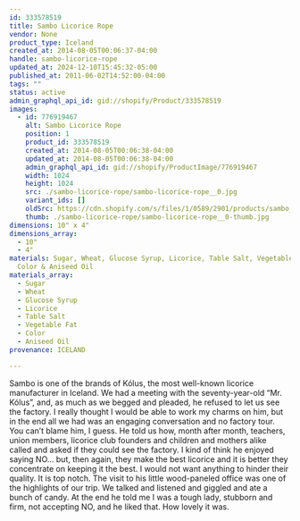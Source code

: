 ```yaml
---
id: 333578519
title: Sambo Licorice Rope
vendor: None
product_type: Iceland
created_at: 2014-08-05T00:06:37-04:00
handle: sambo-licorice-rope
updated_at: 2024-12-10T15:45:32-05:00
published_at: 2011-06-02T14:52:00-04:00
tags: ""
status: active
admin_graphql_api_id: gid://shopify/Product/333578519
images:
  - id: 776919467
    alt: Sambo Licorice Rope
    position: 1
    product_id: 333578519
    created_at: 2014-08-05T00:06:38-04:00
    updated_at: 2014-08-05T00:06:38-04:00
    admin_graphql_api_id: gid://shopify/ProductImage/776919467
    width: 1024
    height: 1024
    src: ./sambo-licorice-rope/sambo-licorice-rope__0.jpg
    variant_ids: []
    oldSrc: https://cdn.shopify.com/s/files/1/0589/2901/products/sambo_lakkris.jpeg?v=1407211598
    thumb: ./sambo-licorice-rope/sambo-licorice-rope__0-thumb.jpg
dimensions: 10" x 4"
dimensions_array:
  - 10"
  - 4"
materials: Sugar, Wheat, Glucose Syrup, Licorice, Table Salt, Vegetable Fat,
  Color & Aniseed Oil
materials_array:
  - Sugar
  - Wheat
  - Glucose Syrup
  - Licorice
  - Table Salt
  - Vegetable Fat
  - Color
  - Aniseed Oil
provenance: ICELAND

---
```


Sambo is one of the brands of Kólus, the most well-known licorice manufacturer in Iceland. We had a meeting with the seventy-year-old “Mr. Kólus”, and, as much as we begged and pleaded, he refused to let us see the factory. I really thought I would be able to work my charms on him, but in the end all we had was an engaging conversation and no factory tour. You can’t blame him, I guess. He told us how, month after month, teachers, union members, licorice club founders and children and mothers alike called and asked if they could see the factory. I kind of think he enjoyed saying NO… but, then again, they make the best licorice and it is better they concentrate on keeping it the best. I would not want anything to hinder their quality. It is top notch. The visit to his little wood-paneled office was one of the highlights of our trip. We talked and listened and giggled and ate a bunch of candy. At the end he told me I was a tough lady, stubborn and firm, not accepting NO, and he liked that. How lovely it was.